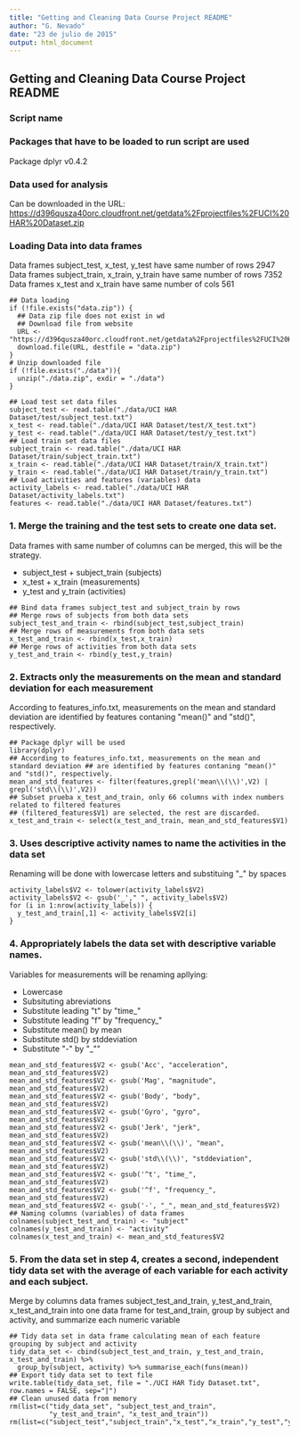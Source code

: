 ```yaml
---
title: "Getting and Cleaning Data Course Project README"
author: "G. Nevado"
date: "23 de julio de 2015"
output: html_document
---
```


## Getting and Cleaning Data Course Project README

### Script name

### Packages that have to be loaded to run script are used
Package dplyr v0.4.2

### Data used for analysis
Can be downloaded in the URL:
https://d396qusza40orc.cloudfront.net/getdata%2Fprojectfiles%2FUCI%20HAR%20Dataset.zip

### Loading Data into data frames
Data frames subject_test, x_test, y_test have same number of rows 2947
Data frames subject_train, x_train, y_train have same number of rows 7352
Data frames x_test and x_train have same number of cols 561
```{r}
## Data loading
if (!file.exists("data.zip")) {
  ## Data zip file does not exist in wd
  ## Download file from website
  URL <- "https://d396qusza40orc.cloudfront.net/getdata%2Fprojectfiles%2FUCI%20HAR%20Dataset.zip"
  download.file(URL, destfile = "data.zip")
}
# Unzip downloaded file
if (!file.exists("./data")){
  unzip("./data.zip", exdir = "./data")
}

## Load test set data files
subject_test <- read.table("./data/UCI HAR Dataset/test/subject_test.txt")
x_test <- read.table("./data/UCI HAR Dataset/test/X_test.txt")
y_test <- read.table("./data/UCI HAR Dataset/test/y_test.txt")
## Load train set data files
subject_train <- read.table("./data/UCI HAR Dataset/train/subject_train.txt")
x_train <- read.table("./data/UCI HAR Dataset/train/X_train.txt")
y_train <- read.table("./data/UCI HAR Dataset/train/y_train.txt")
## Load activities and features (variables) data
activity_labels <- read.table("./data/UCI HAR Dataset/activity_labels.txt")
features <- read.table("./data/UCI HAR Dataset/features.txt")
```

### 1. Merge the training and the test sets to create one data set.
Data frames with same number of columns can be merged, this will be the strategy. 
* subject_test + subject_train (subjects)
* x_test + x_train (measurements)
* y_test and y_train (activities)

```{r}
## Bind data frames subject_test and subject_train by rows
## Merge rows of subjects from both data sets
subject_test_and_train <- rbind(subject_test,subject_train)
## Merge rows of measurements from both data sets
x_test_and_train <- rbind(x_test,x_train)
## Merge rows of activities from both data sets
y_test_and_train <- rbind(y_test,y_train)
```

### 2. Extracts only the measurements on the mean and standard deviation for each measurement
According to features_info.txt, measurements on the mean and standard deviation are identified by features contaning "mean()" and "std()", respectively.
```{r}
## Package dplyr will be used
library(dplyr)
## According to features_info.txt, measurements on the mean and standard deviation ## are identified by features contaning "mean()" and "std()", respectively.
mean_and_std_features <- filter(features,grepl('mean\\(\\)',V2) | grepl('std\\(\\)',V2))
## Subset prueba x_test_and_train, only 66 columns with index numbers related to filtered features 
## (filtered_features$V1) are selected, the rest are discarded. 
x_test_and_train <- select(x_test_and_train, mean_and_std_features$V1)
```


### 3. Uses descriptive activity names to name the activities in the data set 
Renaming will be done with lowercase letters and substituing "_" by spaces
```{r}
activity_labels$V2 <- tolower(activity_labels$V2)
activity_labels$V2 <- gsub('_'," ", activity_labels$V2) 
for (i in 1:nrow(activity_labels)) {
  y_test_and_train[,1] <- activity_labels$V2[i]
}
```

### 4. Appropriately labels the data set with descriptive variable names. 
Variables for measurements will be renaming apllying:
* Lowercase
* Subsituting abreviations
* Substitute leading "t" by "time_"
* Substitute leading "f" by "frequency_"
* Substitute mean() by mean
* Substitute std() by stddeviation
* Substitute "-" by "_""
```{r}
mean_and_std_features$V2 <- gsub('Acc', "acceleration", mean_and_std_features$V2)
mean_and_std_features$V2 <- gsub('Mag', "magnitude", mean_and_std_features$V2)
mean_and_std_features$V2 <- gsub('Body', "body", mean_and_std_features$V2)
mean_and_std_features$V2 <- gsub('Gyro', "gyro", mean_and_std_features$V2)
mean_and_std_features$V2 <- gsub('Jerk', "jerk", mean_and_std_features$V2)
mean_and_std_features$V2 <- gsub('mean\\(\\)', "mean", mean_and_std_features$V2)
mean_and_std_features$V2 <- gsub('std\\(\\)', "stddeviation", mean_and_std_features$V2)
mean_and_std_features$V2 <- gsub('^t', "time_", mean_and_std_features$V2)
mean_and_std_features$V2 <- gsub('^f', "frequency_", mean_and_std_features$V2)
mean_and_std_features$V2 <- gsub('-', "_", mean_and_std_features$V2)
## Naming columns (variables) of data frames
colnames(subject_test_and_train) <- "subject"
colnames(y_test_and_train) <- "activity"
colnames(x_test_and_train) <- mean_and_std_features$V2
```

### 5. From the data set in step 4, creates a second, independent tidy data set with the average of each variable for each activity and each subject.
Merge by columns data frames subject_test_and_train, y_test_and_train, x_test_and_train into one data frame for test_and_train, group by subject and activity, and summarize each numeric variable
```{r}
## Tidy data set in data frame calculating mean of each feature grouping by subject and activity
tidy_data_set <- cbind(subject_test_and_train, y_test_and_train, x_test_and_train) %>% 
  group_by(subject, activity) %>% summarise_each(funs(mean))
## Export tidy data set to text file
write.table(tidy_data_set, file = "./UCI HAR Tidy Dataset.txt", row.names = FALSE, sep="|")
## Clean unused data from memory 
rm(list=c("tidy_data_set", "subject_test_and_train", 
          "y_test_and_train", "x_test_and_train"))
rm(list=c("subject_test","subject_train","x_test","x_train","y_test","y_train"))
```
